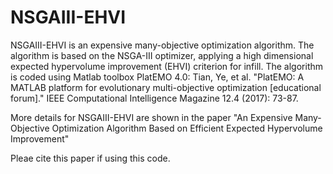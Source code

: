 # NSGAIII-EHVI
NSGAIII-EHVI is an expensive many-objective optimization algorithm.  The algorithm is based on the NSGA-III optimizer, applying a high dimensional expected hypervolume improvement (EHVI) criterion for infill.  The algorithm is coded using Matlab toolbox PlatEMO 4.0: 
Tian, Ye, et al. "PlatEMO: A MATLAB platform for evolutionary multi-objective optimization [educational forum]." IEEE Computational Intelligence Magazine 12.4 (2017): 73-87.

More details for NSGAIII-EHVI are shown in the paper "An Expensive Many-Objective Optimization Algorithm Based on Efficient Expected Hypervolume Improvement"

Pleae cite this paper if using this code.
